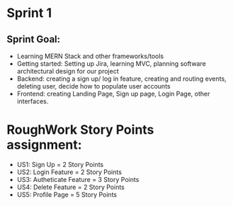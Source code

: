 # Sprint 1
## Sprint Goal:
- Learning MERN Stack and other frameworks/tools
- Getting started: Setting up Jira, learning MVC, planning software architectural design for our project
- Backend: creating a sign up/ log in feature, creating and routing events, deleting user, decide how to populate user accounts
- Frontend: creating Landing Page, Sign up page, Login Page, other interfaces.


# RoughWork Story Points assignment: 
- US1: Sign Up = 2 Story Points
- US2: Login Feature = 2 Story Points
- US3: Autheticate Feature = 3 Story Points
- US4: Delete Feature = 2 Story Points
- US5: Profile Page = 5 Story Points
